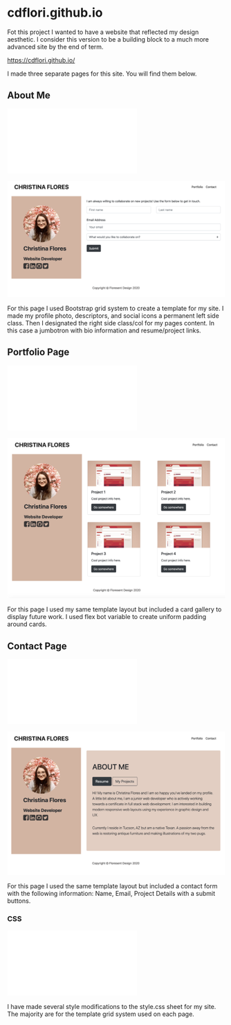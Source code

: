 # cdflori.github.io

Fot this project I wanted to have a website that reflected my design aesthetic. I consider this version to be a building block to a much more advanced site by the end of term.

https://cdflori.github.io/

I made three separate pages for this site. You will find them below.

## About Me

![About Me Page](/index.html)

![About Me Page](/assets/images/AboutMePage.png)

For this page I used Bootstrap grid system to create a template for my site. I made my profile photo, descriptors, and social icons a permanent left side class. Then I designated the right side class/col for my pages content. In this case a jumbotron with bio information and resume/project links. 

## Portfolio Page

![About Me Page](/portfolio.html)

![Portfolio Page](/assets/images/PortfolioPage.png)

For this page I used my same template layout but included a card gallery to display future work. I used flex bot variable to create uniform padding around cards.

## Contact Page

![Contact Page](/contact.html)

![Contact Page](/assets/images/ContactMePage.png)

For this page I used the same template layout but included a contact form with the following information: Name, Email, Project Details with a submit buttons.

### CSS

![CSS Sheet](/assets/css/style.css)

I have made several style modifications to the style.css sheet for my site. The majority are for the template grid system used on each page.



